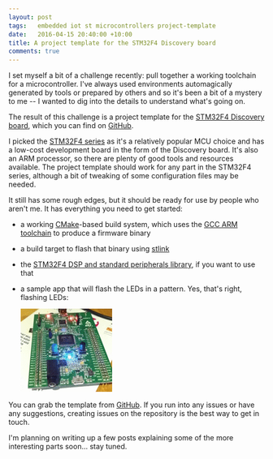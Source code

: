 ```yaml
---
layout: post
tags:   embedded iot st microcontrollers project-template
date:   2016-04-15 20:40:00 +10:00
title: A project template for the STM32F4 Discovery board
comments: true
---
```


I set myself a bit of a challenge recently: pull together a working toolchain for a microcontroller. I've always used environments automagically generated by tools or prepared by others and so it's been a bit of a mystery to me -- I wanted to dig into the details to understand what's going on. 

The result of this challenge is a project template for the [STM32F4 Discovery board](http://www.st.com/web/catalog/tools/FM116/SC959/SS1532/PF252419), which you can find on [GitHub](https://github.com/charleskorn/stm32f4-project-template).

I picked the [STM32F4 series](http://www.st.com/stm32f4) as it's a relatively popular MCU choice and has a low-cost development board in the form of the Discovery board. It's also an ARM processor, so there are plenty of good tools and resources available. The project template should work for any part in the STM32F4 series, although a bit of tweaking of some configuration files may be needed. 

It still has some rough edges, but it should be ready for use by people who aren't me. It has everything you need to get started:

* a working [CMake](http://cmake.org)-based build system, which uses the [GCC ARM toolchain](https://launchpad.net/gcc-arm-embdded) to produce a firmware binary
* a build target to flash that binary using [stlink](https://github.com/texane/stlink)
* the [STM32F4 DSP and standard peripherals library](http://www2.st.com/content/st_com/en/products/embedded-software/mcus-embedded-software/stm32-embedded-software/stm32-standard-peripheral-libraries/stsw-stm32065.html), if you want to use that
* a sample app that will flash the LEDs in a pattern. Yes, that's right, flashing LEDs:

	![flashing LEDs](/images/2016/stm32f4-project-template/flashing-leds.gif)
	
You can grab the template from [GitHub](https://github.com/charleskorn/stm32f4-project-template). If you run into any issues or have any suggestions, creating issues on the repository is the best way to get in touch.

I'm planning on writing up a few posts explaining some of the more interesting parts soon... stay tuned. 
